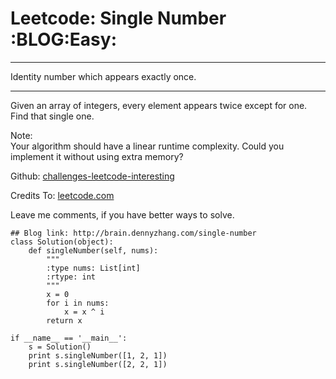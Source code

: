 # Leetcode: Single Number     :BLOG:Easy:


---

Identity number which appears exactly once.  

---

Given an array of integers, every element appears twice except for one. Find that single one.  

Note:  
Your algorithm should have a linear runtime complexity. Could you implement it without using extra memory?  

Github: [challenges-leetcode-interesting](https://github.com/DennyZhang/challenges-leetcode-interesting/tree/master/single-number)  

Credits To: [leetcode.com](https://leetcode.com/problems/single-number/description/)  

Leave me comments, if you have better ways to solve.  

    ## Blog link: http://brain.dennyzhang.com/single-number
    class Solution(object):
        def singleNumber(self, nums):
            """
            :type nums: List[int]
            :rtype: int
            """
            x = 0
            for i in nums:
                x = x ^ i
            return x
    
    if __name__ == '__main__':
        s = Solution()
        print s.singleNumber([1, 2, 1])
        print s.singleNumber([2, 2, 1])